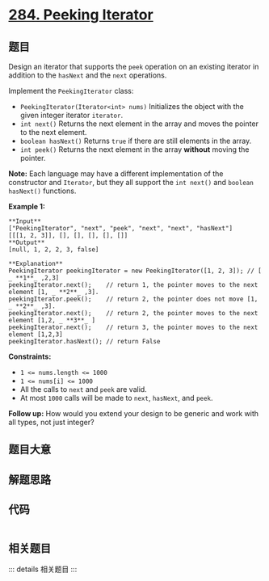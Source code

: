 # [284. Peeking Iterator](https://leetcode.com/problems/peeking-iterator)

## 题目

Design an iterator that supports the `peek` operation on an existing iterator
in addition to the `hasNext` and the `next` operations.

Implement the `PeekingIterator` class:

  * `PeekingIterator(Iterator<int> nums)` Initializes the object with the given integer iterator `iterator`.
  * `int next()` Returns the next element in the array and moves the pointer to the next element.
  * `boolean hasNext()` Returns `true` if there are still elements in the array.
  * `int peek()` Returns the next element in the array **without** moving the pointer.

**Note:** Each language may have a different implementation of the constructor
and `Iterator`, but they all support the `int next()` and `boolean hasNext()`
functions.



**Example 1:**

    
    
    **Input**
    ["PeekingIterator", "next", "peek", "next", "next", "hasNext"]
    [[[1, 2, 3]], [], [], [], [], []]
    **Output**
    [null, 1, 2, 2, 3, false]
    
    **Explanation**
    PeekingIterator peekingIterator = new PeekingIterator([1, 2, 3]); // [ _ **1**_ ,2,3]
    peekingIterator.next();    // return 1, the pointer moves to the next element [1, _ **2**_ ,3].
    peekingIterator.peek();    // return 2, the pointer does not move [1, _ **2**_ ,3].
    peekingIterator.next();    // return 2, the pointer moves to the next element [1,2, _ **3**_ ]
    peekingIterator.next();    // return 3, the pointer moves to the next element [1,2,3]
    peekingIterator.hasNext(); // return False
    



**Constraints:**

  * `1 <= nums.length <= 1000`
  * `1 <= nums[i] <= 1000`
  * All the calls to `next` and `peek` are valid.
  * At most `1000` calls will be made to `next`, `hasNext`, and `peek`.



**Follow up:** How would you extend your design to be generic and work with
all types, not just integer?


## 题目大意

## 解题思路

## 代码

```javascript

```

## 相关题目

::: details 相关题目
:::

